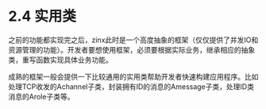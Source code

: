 # 2.4 实用类

之前的功能都实现完之后，zinx此时是一个高度抽象的框架（仅仅提供了并发IO和资源管理的功能）。开发者要想使用框架，必须要根据实际业务，继承相应的抽象类，重写函数实现具体业务功能。

成熟的框架一般会提供一下比较通用的实用类帮助开发者快速构建应用程序。比如处理TCP收发的Achannel子类，封装拥有ID的消息的Amessage子类，处理ID类消息的Arole子类等。
